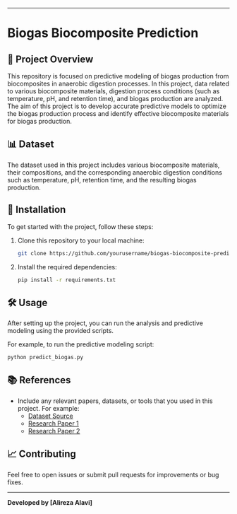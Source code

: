 

---

# Biogas Biocomposite Prediction

## 🚀 Project Overview

This repository is focused on predictive modeling of biogas production from biocomposites in anaerobic digestion processes. In this project, data related to various biocomposite materials, digestion process conditions (such as temperature, pH, and retention time), and biogas production are analyzed. The aim of this project is to develop accurate predictive models to optimize the biogas production process and identify effective biocomposite materials for biogas production.

## 📊 Dataset

The dataset used in this project includes various biocomposite materials, their compositions, and the corresponding anaerobic digestion conditions such as temperature, pH, retention time, and the resulting biogas production.

## 🔧 Installation

To get started with the project, follow these steps:

1. Clone this repository to your local machine:
   ```bash
   git clone https://github.com/yourusername/biogas-biocomposite-prediction.git
   ```

2. Install the required dependencies:
   ```bash
   pip install -r requirements.txt
   ```

## 🛠️ Usage

After setting up the project, you can run the analysis and predictive modeling using the provided scripts.

For example, to run the predictive modeling script:

```bash
python predict_biogas.py
```

## 📚 References

- Include any relevant papers, datasets, or tools that you used in this project. For example:
  - [Dataset Source](link_to_dataset)
  - [Research Paper 1](link_to_paper)
  - [Research Paper 2](link_to_paper)

## 📈 Contributing

Feel free to open issues or submit pull requests for improvements or bug fixes.

---

**Developed by [Alireza Alavi]**
